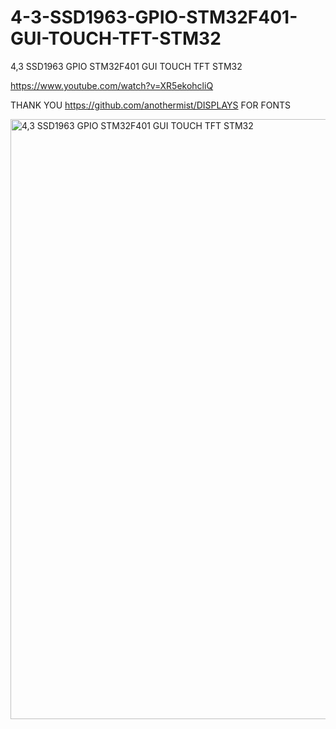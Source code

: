 # 4-3-SSD1963-GPIO-STM32F401-GUI-TOUCH-TFT-STM32
4,3 SSD1963 GPIO STM32F401 GUI TOUCH TFT STM32

https://www.youtube.com/watch?v=XR5ekohcliQ

THANK YOU https://github.com/anothermist/DISPLAYS  FOR FONTS

<img width="960" alt="4,3 SSD1963 GPIO STM32F401 GUI TOUCH TFT STM32" src="https://user-images.githubusercontent.com/31142397/221385326-514994c0-8ea3-46a9-a6c7-36daff3665f6.png">


